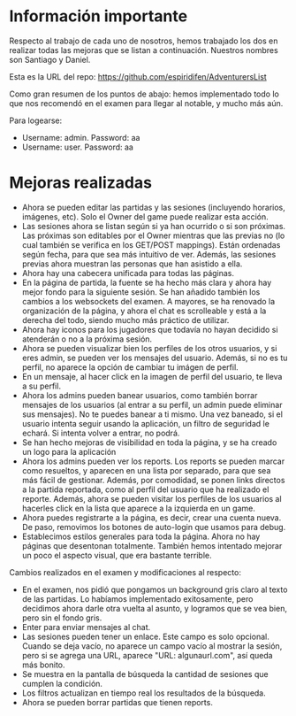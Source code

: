 # Información importante
Respecto al trabajo de cada uno de nosotros, hemos trabajado los dos en realizar todas las mejoras que se listan a continuación. Nuestros nombres son Santiago y Daniel.

Esta es la URL del repo: https://github.com/espiridifen/AdventurersList

Como gran resumen de los puntos de abajo: hemos implementado todo lo que nos recomendó en el examen para llegar al notable, y mucho más aún.

Para logearse:
 - Username: admin. Password: aa
 - Username: user. Password: aa

# Mejoras realizadas

- Ahora se pueden editar las partidas y las sesiones (incluyendo horarios, imágenes, etc). Solo el Owner del game puede realizar esta acción.
- Las sesiones ahora se listan según si ya han ocurrido o si son próximas. Las próximas son editables por el Owner mientras que las previas no (lo cual también se verifica en los GET/POST mappings). Están ordenadas según fecha, para que sea más intuitivo de ver. Además, las sesiones previas ahora muestran las personas que han asistido a ella.
- Ahora hay una cabecera unificada para todas las páginas.
- En la página de partida, la fuente se ha hecho más clara y ahora hay mejor fondo para la siguiente sesión. Se han añadido también los cambios a los websockets del examen. A mayores, se ha renovado la organización de la página, y ahora el chat es scrolleable y está a la derecha del todo, siendo mucho más práctico de utilizar.
- Ahora hay iconos para los jugadores que todavía no hayan decidido si atenderán o no a la próxima sesión.
- Ahora se pueden visualizar bien los perfiles de los otros usuarios, y si eres admin, se pueden ver los mensajes del usuario. Además, si no es tu perfil, no aparece la opción de cambiar tu imágen de perfil.
- En un mensaje, al hacer click en la imagen de perfil del usuario, te lleva a su perfil.
- Ahora los admins pueden banear usuarios, como también borrar mensajes de los usuarios (al entrar a su perfil, un admin puede eliminar sus mensajes). No te puedes banear a ti mismo. Una vez baneado, si el usuario intenta seguir usando la aplicación, un filtro de seguridad le echará. Si intenta volver a entrar, no podrá.
- Se han hecho mejoras de visibilidad en toda la página, y se ha creado un logo para la aplicación
- Ahora los admins pueden ver los reports. Los reports se pueden marcar como resueltos, y aparecen en una lista por separado, para que sea más fácil de gestionar. Además, por comodidad, se ponen links directos a la partida reportada, como al perfil del usuario que ha realizado el reporte. Además, ahora se pueden visitar los perfiles de los usuarios al hacerles click en la lista que aparece a la izquierda en un game.
- Ahora puedes registrarte a la página, es decir, crear una cuenta nueva. De paso, removimos los botones de auto-login que usamos para debug.
- Establecimos estilos generales para toda la página. Ahora no hay páginas que desentonan totalmente. También hemos intentado mejorar un poco el aspecto visual, que era bastante terrible.


Cambios realizados en el examen y modificaciones al respecto:
- En el examen, nos pidió que pongamos un background gris claro al texto de las partidas. Lo habíamos implementado exitosamente, pero decidimos ahora darle otra vuelta al asunto, y logramos que se vea bien, pero sin el fondo gris.
- Enter para enviar mensajes al chat.
- Las sesiones pueden tener un enlace. Este campo es solo opcional. Cuando se deja vacío, no aparece un campo vacío al mostrar la sesión, pero si se agrega una URL, aparece "URL: algunaurl.com", así queda más bonito.
- Se muestra en la pantalla de búsqueda la cantidad de sesiones que cumplen la condición.
- Los filtros actualizan en tiempo real los resultados de la búsqueda.
- Ahora se pueden borrar partidas que tienen reports.
